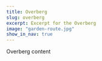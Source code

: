 ```yaml
---
title: Overberg
slug: overberg
excerpt: Excerpt for the Overberg
image: "garden-route.jpg"
show_in_nav: true
---
```

Overberg content
